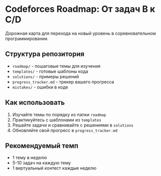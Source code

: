 # Codeforces Roadmap: От задач B к C/D

Дорожная карта для перехода на новый уровень в соревновательном программировании.

## Структура репозитория
- `roadmap/` - пошаговые темы для изучения
- `templates/` - готовые шаблоны кода
- `solutions/` - примеры решений
- `progress_tracker.md` - трекер вашего прогресса
- `mistakes/` - ошибки в коде

## Как использовать
1. Изучайте темы по порядку из папки `roadmap`
2. Практикуйтесь с шаблонами из `templates`
3. Решайте задачи и сравнивайте с решениями в `solutions`
4. Обновляйте свой прогресс в `progress_tracker.md`

## Рекомендуемый темп
- 1 тему в неделю
- 5-10 задач на каждую тему
- 1 виртуальный контест каждые неделю
